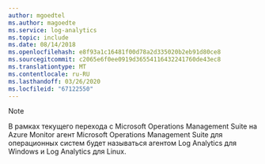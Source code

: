 ```yaml
---
author: mgoedtel
ms.author: magoedte
ms.service: log-analytics
ms.topic: include
ms.date: 08/14/2018
ms.openlocfilehash: e8f93a1c16481f00d78a2d335020b2eb91d80ce8
ms.sourcegitcommit: c2065e6f0ee0919d36554116432241760de43ec8
ms.translationtype: MT
ms.contentlocale: ru-RU
ms.lasthandoff: 03/26/2020
ms.locfileid: "67122550"
---
```

>[!NOTE]
>В рамках текущего перехода с Microsoft Operations Management Suite на Azure Monitor агент Microsoft Operations Management Suite для операционных систем будет называться агентом Log Analytics для Windows и Log Analytics для Linux.